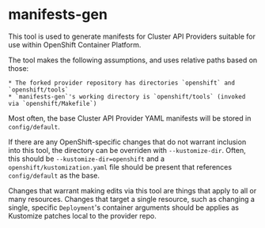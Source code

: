 manifests-gen
=============

This tool is used to generate manifests for Cluster API Providers suitable for use within OpenShift Container Platform.

The tool makes the following assumptions, and uses relative paths based on those:

    * The forked provider repository has directories `openshift` and `openshift/tools`
    * `manifests-gen`'s working directory is `openshift/tools` (invoked via `openshift/Makefile`)

Most often, the base Cluster API Provider YAML manifests will be stored in `config/default`.

If there are any OpenShift-specific changes that do not warrant inclusion into this tool,
the directory can be overriden with `--kustomize-dir`. Often, this should be `--kustomize-dir=openshift`
and a `openshift/kustomization.yaml` file should be present that references `config/default` as the base.

Changes that warrant making edits via this tool are things that apply to all or many resources.
Changes that target a single resource, such as changing a single, specific `Deployment`'s
container arguments should be applies as Kustomize patches local to the provider repo.

